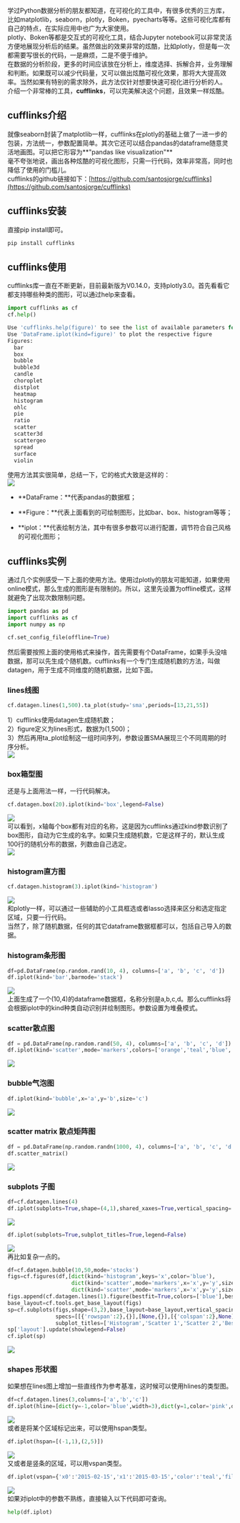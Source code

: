 学过Python数据分析的朋友都知道，在可视化的工具中，有很多优秀的三方库，比如matplotlib，seaborn，plotly，Boken，pyecharts等等。这些可视化库都有自己的特点，在实际应用中也广为大家使用。<br />plotly、Boken等都是交互式的可视化工具，结合Jupyter notebook可以非常灵活方便地展现分析后的结果。虽然做出的效果非常的炫酷，比如plotly，但是每一次都需要写很长的代码，一是麻烦，二是不便于维护。<br />在数据的分析阶段，更多的时间应该放在分析上，维度选择、拆解合并，业务理解和判断。如果既可以减少代码量，又可以做出炫酷可视化效果，那将大大提高效率。当然如果有特别的需求除外，此方法仅针对想要快速可视化进行分析的人。<br />介绍一个非常棒的工具，**cufflinks**，可以完美解决这个问题，且效果一样炫酷。
<a name="NTcCJ"></a>
## cufflinks介绍
就像seaborn封装了matplotlib一样，cufflinks在plotly的基础上做了一进一步的包装，方法统一，参数配置简单。其次它还可以结合pandas的dataframe随意灵活地画图。可以把它形容为**"pandas like visualization"**<br />毫不夸张地说，画出各种炫酷的可视化图形，只需一行代码，效率非常高，同时也降低了使用的门槛儿。<br />cufflinks的github链接如下：[https://github.com/santosjorge/cufflinks](https://github.com/santosjorge/cufflinks)
<a name="uzS3K"></a>
## cufflinks安装
直接pip install即可。
```bash
pip install cufflinks
```
<a name="ZkqCb"></a>
## cufflinks使用
cufflinks库一直在不断更新，目前最新版为V0.14.0，支持plotly3.0。首先看看它都支持哪些种类的图形，可以通过help来查看。
```python
import cufflinks as cf
cf.help()

Use 'cufflinks.help(figure)' to see the list of available parameters for the given figure.
Use 'DataFrame.iplot(kind=figure)' to plot the respective figure
Figures:
  bar
  box
  bubble
  bubble3d
  candle
  choroplet
  distplot
  heatmap
  histogram
  ohlc
  pie
  ratio
  scatter
  scatter3d
  scattergeo
  spread
  surface
  violin
```
使用方法其实很简单，总结一下，它的格式大致是这样的：<br />![](./img/1698335871991-7b3378af-bfe7-493c-8320-b7fc6ee29cb0.png)

- **DataFrame：**代表pandas的数据框；
- **Figure：**代表上面看到的可绘制图形，比如bar、box、histogram等等；

- **iplot：**代表绘制方法，其中有很多参数可以进行配置，调节符合自己风格的可视化图形；
<a name="fb2uQ"></a>
## cufflinks实例
通过几个实例感受一下上面的使用方法。使用过plotly的朋友可能知道，如果使用online模式，那么生成的图形是有限制的。所以，这里先设置为offline模式，这样就避免了出现次数限制问题。
```python
import pandas as pd
import cufflinks as cf
import numpy as np

cf.set_config_file(offline=True)
```
然后需要按照上面的使用格式来操作，首先需要有个DataFrame，如果手头没啥数据，那可以先生成个随机数。cufflinks有一个专门生成随机数的方法，叫做datagen，用于生成不同维度的随机数据，比如下面。
<a name="YQzd1"></a>
### lines线图
```python
cf.datagen.lines(1,500).ta_plot(study='sma',periods=[13,21,55])
```
1）cufflinks使用datagen生成随机数；<br />2）figure定义为lines形式，数据为(1,500)；<br />3）然后再用ta_plot绘制这一组时间序列，参数设置SMA展现三个不同周期的时序分析。<br />![](./img/1698335872016-ed8fa589-67db-43a7-83c4-1031ce07798c.gif)
<a name="SC0tV"></a>
### box箱型图
还是与上面用法一样，一行代码解决。
```python
cf.datagen.box(20).iplot(kind='box',legend=False)
```
![](./img/1698335872009-b2c9f882-3659-4f93-89af-35223eb551d7.gif)<br />可以看到，x轴每个box都有对应的名称，这是因为cufflinks通过kind参数识别了box图形，自动为它生成的名字。如果只生成随机数，它是这样子的，默认生成100行的随机分布的数据，列数由自己选定。<br />![](./img/1698335872006-2ca65604-6902-455e-995b-dedbc4a85ca1.jpeg)
<a name="Q02Ku"></a>
### histogram直方图
```python
cf.datagen.histogram(3).iplot(kind='histogram')
```
![](./img/1698335872003-f5109586-3256-45ae-8dd3-182a1ec78f56.gif)<br />和plotly一样，可以通过一些辅助的小工具框选或者lasso选择来区分和选定指定区域，只要一行代码。<br />当然了，除了随机数据，任何的其它dataframe数据框都可以，包括自己导入的数据。
<a name="Tq5kU"></a>
### histogram条形图
```python
df=pd.DataFrame(np.random.rand(10, 4), columns=['a', 'b', 'c', 'd'])
df.iplot(kind='bar',barmode='stack')
```
![](./img/1698335872339-02899de6-ff22-461d-bbcc-bab4749050c6.gif)<br />上面生成了一个(10,4)的dataframe数据框，名称分别是a,b,c,d。那么cufflinks将会根据iplot中的kind种类自动识别并绘制图形。参数设置为堆叠模式。
<a name="yqUQZ"></a>
### scatter散点图
```python
df = pd.DataFrame(np.random.rand(50, 4), columns=['a', 'b', 'c', 'd'])
df.iplot(kind='scatter',mode='markers',colors=['orange','teal','blue','yellow'],size=10)
```
![](./img/1698335872505-c35c917a-8678-42b6-8e6b-62768a01ebe8.gif)
<a name="ndLjR"></a>
### bubble气泡图
```python
df.iplot(kind='bubble',x='a',y='b',size='c')
```
![](./img/1698335872495-a0e93691-47e3-48e3-affb-7a35a6cc9f23.gif)
<a name="PEuJk"></a>
### scatter matrix 散点矩阵图
```python
df = pd.DataFrame(np.random.randn(1000, 4), columns=['a', 'b', 'c', 'd'])
df.scatter_matrix()
```
![](./img/1698335872493-cc9f0f2e-74f7-4c18-b7f2-ed94ddb1f6bf.gif)
<a name="g0Qki"></a>
### subplots 子图
```python
df=cf.datagen.lines(4)
df.iplot(subplots=True,shape=(4,1),shared_xaxes=True,vertical_spacing=.02,fill=True)
```
![](./img/1698335872599-203bc005-f649-454c-8ec6-3191f26abae3.gif)
```python
df.iplot(subplots=True,subplot_titles=True,legend=False)
```
![](./img/1698335872804-d70d07c3-01b5-4350-b0d1-b9e18f4cc2dd.gif)<br />再比如复杂一点的。
```python
df=cf.datagen.bubble(10,50,mode='stocks')
figs=cf.figures(df,[dict(kind='histogram',keys='x',color='blue'),
                    dict(kind='scatter',mode='markers',x='x',y='y',size=5),
                    dict(kind='scatter',mode='markers',x='x',y='y',size=5,color='teal')],asList=True)
figs.append(cf.datagen.lines(1).figure(bestfit=True,colors=['blue'],bestfit_colors=['pink']))
base_layout=cf.tools.get_base_layout(figs)
sp=cf.subplots(figs,shape=(3,2),base_layout=base_layout,vertical_spacing=.15,horizontal_spacing=.03,
               specs=[[{'rowspan':2},{}],[None,{}],[{'colspan':2},None]],
               subplot_titles=['Histogram','Scatter 1','Scatter 2','Bestfit Line'])
sp['layout'].update(showlegend=False)
cf.iplot(sp)
```
![](./img/1698335872955-64b71076-72be-4284-9fa0-10501799886a.gif)
<a name="y6Lsl"></a>
### shapes 形状图
如果想在lines图上增加一些直线作为参考基准，这时候可以使用hlines的类型图。
```python
df=cf.datagen.lines(3,columns=['a','b','c'])
df.iplot(hline=[dict(y=-1,color='blue',width=3),dict(y=1,color='pink',dash='dash')])
```
![](./img/1698335872951-e1496859-b97f-4f12-92c0-bff4ab232e2e.gif)<br />或者是将某个区域标记出来，可以使用hspan类型。
```python
df.iplot(hspan=[(-1,1),(2,5)])
```
![](./img/1698335872949-dc461e6b-c189-42f1-8254-472ba17777e4.gif)<br />又或者是竖条的区域，可以用vspan类型。
```python
df.iplot(vspan={'x0':'2015-02-15','x1':'2015-03-15','color':'teal','fill':True,'opacity':.4})
```
![](./img/1698335873048-9f589379-f66b-4c72-acb0-1caccc079bba.gif)<br />如果对iplot中的参数不熟练，直接输入以下代码即可查询。
```python
help(df.iplot)
```
